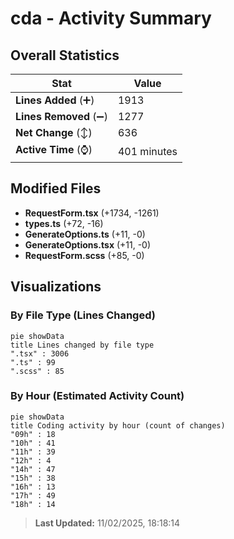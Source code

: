 # cda - Activity Summary 

## Overall Statistics

| Stat                   | Value                                                             |
| ---------------------- | ----------------------------------------------------------------- |
| **Lines Added** (➕)   | 1913                                          |
| **Lines Removed** (➖) | 1277                                        |
| **Net Change** (↕)    | 636                |
| **Active Time** (⌚)   | 401 minutes |


## Modified Files
- **RequestForm.tsx** (+1734, -1261)
- **types.ts** (+72, -16)
- **GenerateOptions.ts** (+11, -0)
- **GenerateOptions.tsx** (+11, -0)
- **RequestForm.scss** (+85, -0)

## Visualizations

### By File Type (Lines Changed)

```mermaid
pie showData
title Lines changed by file type
".tsx" : 3006
".ts" : 99
".scss" : 85
```

### By Hour (Estimated Activity Count)

```mermaid
pie showData
title Coding activity by hour (count of changes)
"09h" : 18
"10h" : 41
"11h" : 39
"12h" : 4
"14h" : 47
"15h" : 38
"16h" : 13
"17h" : 49
"18h" : 14
```


> **Last Updated:** 11/02/2025, 18:18:14